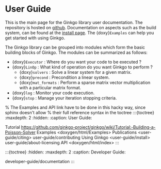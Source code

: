 # User Guide

This is the main page for the Ginkgo library user documentation. The repository is hosted on [github](https://github.com/ginkgo-project/ginkgo).
Documentation on aspects such as the build system, can be found at the [install page](user-guide/install.md).
The {doxy}`Examples` can help you get started with using Ginkgo.

The Ginkgo library can be grouped into modules which form the basic building blocks of Ginkgo. The modules can be summarized as follows:

*   {doxy}`Executor` : Where do you want your code to be executed ?
*   {doxy}`LinOp` : What kind of operation do you want Ginkgo to perform ?
    * {doxy}`solvers` : Solve a linear system for a given matrix.
    * {doxy}`precond` : Precondition a linear system.
    * {doxy}`mat_formats` : Perform a sparse matrix vector multiplication with a particular matrix format.
*   {doxy}`log` : Monitor your code execution.
*   {doxy}`stop` : Manage your iteration stopping criteria.


% The Examples and API link have to be done in this hacky way, since sphinx doesn't allow
% their full reference syntax in the toctree
:::{toctree}
:maxdepth: 2
:hidden:
:caption: User Guide:

Tutorial <https://github.com/ginkgo-project/ginkgo/wiki/Tutorial:-Building-a-Poisson-Solver>
Examples <doxygen/html/Examples>
Publications <user-guide/citing>
user-guide/contributing
Using Ginkgo <user-guide/install>
user-guide/about-licensing
API <doxygen/html/index>
:::

:::{toctree}
:hidden:
:maxdepth: 2
:caption: Developer Guide:

developer-guide/documentation
:::
